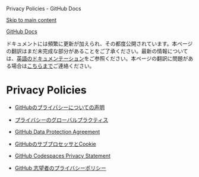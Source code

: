 Privacy Policies - GitHub Docs

[Skip to main content](#main-content)

[](/ja)[GitHub Docs](/ja)

ドキュメントには頻繁に更新が加えられ、その都度公開されています。本ページの翻訳はまだ未完成な部分があることをご了承ください。最新の情報については、[英語のドキュメンテーション](/en)をご参照ください。本ページの翻訳に問題がある場合は[こちらまで](https://github.com/contact?form[subject]=translation%20issue%20on%20docs.github.com&form[comments]=)ご連絡ください。

Privacy Policies
==========

* [GitHubのプライバシーについての声明](/ja/site-policy/privacy-policies/github-privacy-statement)

* [プライバシーのグローバルプラクティス](/ja/site-policy/privacy-policies/global-privacy-practices)

* [GitHub Data Protection Agreement](/ja/site-policy/privacy-policies/github-data-protection-agreement)

* [GitHubのサブプロセッサとCookie](/ja/site-policy/privacy-policies/github-subprocessors-and-cookies)

* [GitHub Codespaces Privacy Statement](/ja/site-policy/privacy-policies/github-codespaces-privacy-statement)

* [GitHub 志望者のプライバシーポリシー](/ja/site-policy/privacy-policies/github-candidate-privacy-policy)
